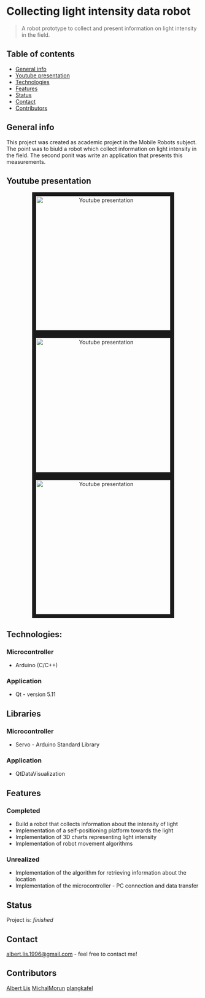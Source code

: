 # Collecting light intensity data robot
> A robot prototype to collect and present information on light intensity in the field.

## Table of contents
* [General info](#general-info)
* [Youtube presentation](#youtube-presentation)
* [Technologies](#technologies)
* [Features](#features)
* [Status](#status)
* [Contact](#contact)
* [Contributors](#Contributors)

## General info
This project was created as academic project in the Mobile Robots subject. The point was to biuld a robot which collect information on light intensity in the field. The second ponit was write an application that presents this measurements.

## Youtube presentation
<p align="center">
  <a href="http://www.youtube.com/watch?feature=player_embedded&v=YfHEv1-2u7o
    " target="_blank"><img src="http://img.youtube.com/vi/YfHEv1-2u7o/0.jpg" 
    alt="Youtube presentation" width="350" border="10" />
  </a>
  <a href="http://www.youtube.com/watch?feature=player_embedded&v=8QJRIpKgIcE
    " target="_blank"><img src="http://img.youtube.com/vi/8QJRIpKgIcE/0.jpg" 
    alt="Youtube presentation" width="350" border="10" />
  </a>
  <a href="http://www.youtube.com/watch?feature=player_embedded&v=T0qh8KizkI4
    " target="_blank"><img src="http://img.youtube.com/vi/T0qh8KizkI4/0.jpg" 
    alt="Youtube presentation" width="350" border="10" />
  </a>
</p>

## Technologies: 
### Microcontroller
- Arduino (C/C++)
### Application
- Qt - version 5.11

## Libraries
### Microcontroller
- Servo - Arduino Standard Library
### Application
- QtDataVisualization

## Features
### Completed
- Build a robot that collects information about the intensity of light
- Implementation of a self-positioning platform towards the light
- Implementation of 3D charts representing light intensity
- Implementation of robot movement algorithms
### Unrealized
- Implementation of the algorithm for retrieving information about the location
- Implementation of the microcontroller - PC connection and data transfer

## Status
Project is: _finished_

## Contact
albert.lis.1996@gmail.com - feel free to contact me!

## Contributors
[Albert Lis](https://github.com/albertlis) [MichalMorun](https://github.com/MichalMorun) [plangkafel](https://github.com/plangkafel)
